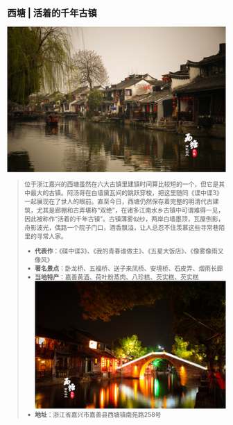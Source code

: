 ## 西塘 | 活着的千年古镇
![](.topwrite/assets/六大古镇/2西塘1.jpeg)
> 位于浙江嘉兴的西塘虽然在六大古镇里建镇时间算比较短的一个，但它是其中最大的古镇。阿汤哥在白墙黛瓦间的跳跃穿梭，把这里随同《谍中谍3》一起展现在了世人的眼前。直至今日，西塘仍然保存着完整的明清代古建筑，尤其是廊棚和古弄堪称“双绝”，在诸多江南水乡古镇中可谓难得一见，因此被称作“活着的千年古镇”。古镇薄雾似纱，两岸白墙墨顶，瓦屋倒影，舟影波光，偶路一个院子门口，酒香飘溢，让人总忍不住羡慕这些寻常巷陌里的寻常人家。
> * **代表作**：《碟中谍3》、《我的青春谁做主》、《五星大饭店》、《像雾像雨又像风》
>* **著名景点**：卧龙桥、五福桥、送子来凤桥、安境桥、石皮弄、烟雨长廊
>* **当地特产**：嘉善黄酒、荷叶粉蒸肉、八珍糕、芡实糕、芡实糕
![](.topwrite/assets/六大古镇/2西塘2.jpeg)
> * **地址**：浙江省嘉兴市嘉善县西塘镇南苑路258号